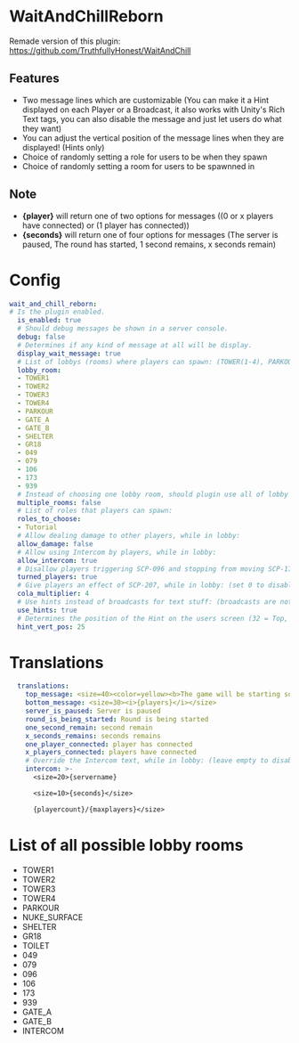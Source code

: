 # WaitAndChillReborn

Remade version of this plugin: https://github.com/TruthfullyHonest/WaitAndChill

## Features
- Two message lines which are customizable (You can make it a Hint displayed on each Player or a Broadcast, it also works with Unity's Rich Text tags, you can also disable the message and just let users do what they want)
- You can adjust the vertical position of the message lines when they are displayed! (Hints only)
- Choice of randomly setting a role for users to be when they spawn
- Choice of randomly setting a room for users to be spawnned in
 
 ## Note
- **{player}** will return one of two options for messages ((0 or x players have connected) or (1 player has connected))
- **{seconds}** will return one of four options for messages (The server is paused, The round has started, 1 second remains, x seconds remain)
 
# Config
```yml
wait_and_chill_reborn:
# Is the plugin enabled.
  is_enabled: true
  # Should debug messages be shown in a server console.
  debug: false
  # Determines if any kind of message at all will be display.
  display_wait_message: true
  # List of lobbys (rooms) where players can spawn: (TOWER(1-4), PARKOUR, NUKE_SURFACE, SHELTER, GR18, TOILET, 049, 079, 096, 106, 173, 939, GATE_A, GATE_B, INTERCOM)
  lobby_room:
  - TOWER1
  - TOWER2
  - TOWER3
  - TOWER4
  - PARKOUR
  - GATE_A
  - GATE_B
  - SHELTER
  - GR18
  - 049
  - 079
  - 106
  - 173
  - 939
  # Instead of choosing one lobby room, should plugin use all of lobby rooms on the list? Player when they join will be teleported to the random lobby room.
  multiple_rooms: false
  # List of roles that players can spawn:
  roles_to_choose:
  - Tutorial
  # Allow dealing damage to other players, while in lobby:
  allow_damage: false
  # Allow using Intercom by players, while in lobby:
  allow_intercom: true
  # Disallow players triggering SCP-096 and stopping from moving SCP-173, while in lobby:
  turned_players: true
  # Give players an effect of SCP-207, while in lobby: (set 0 to disable)
  cola_multiplier: 4
  # Use hints instead of broadcasts for text stuff: (broadcasts are not recommended)
  use_hints: true
  # Determines the position of the Hint on the users screen (32 = Top, 0 = Middle, -15 = Below)
  hint_vert_pos: 25
```
# Translations
```yml
  translations:
    top_message: <size=40><color=yellow><b>The game will be starting soon, {seconds}</b></color></size>
    bottom_message: <size=30><i>{players}</i></size>
    server_is_paused: Server is paused
    round_is_being_started: Round is being started
    one_second_remain: second remain
    x_seconds_remains: seconds remains
    one_player_connected: player has connected
    x_players_connected: players have connected
    # Override the Intercom text, while in lobby: (leave empty to disable)
    intercom: >-
      <size=20>{servername}

      <size=10>{seconds}</size>

      {playercount}/{maxplayers}</size>
```

# List of all possible lobby rooms
- TOWER1
- TOWER2
- TOWER3
- TOWER4
- PARKOUR
- NUKE_SURFACE
- SHELTER
- GR18
- TOILET
- 049
- 079
- 096
- 106
- 173
- 939
- GATE_A
- GATE_B
- INTERCOM
